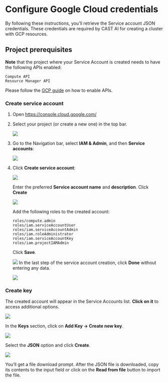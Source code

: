 # Configure Google Cloud credentials

By following these instructions, you’ll retrieve the Service account JSON credentials. These credentials are required by
CAST AI for creating a cluster with GCP resources.

## Project prerequisites

**Note** that the project where your Service Account is created needs to have the following APIs enabled:

```
Compute API
Resource Manager API
```

Please follow the [GCP guide](https://cloud.google.com/apis/docs/getting-started#enabling_apis) on how to enable APIs.

### Create service account

1. Open <https://console.cloud.google.com/>

2. Select your project (or create a new one) in the top bar.

    ![](configuring-gcp-credentials/gcp1.png)

3. Go to the Navigation bar, select **IAM & Admin**, and then **Service accounts**:

    ![](configuring-gcp-credentials/gcp2.png)

4. Click **Create service account**:

    ![](configuring-gcp-credentials/gcp3.png)

    Enter the preferred **Service account name** and **description**. Click **Create**

    ![](configuring-gcp-credentials/gcp4.png)

    Add the following roles to the created account:

    ```
    roles/compute.admin
    roles/iam.serviceAccountUser
    roles/iam.serviceAccountAdmin
    roles/iam.roleAdministrator
    roles/iam.serviceAccountKey
    roles/iam.projectIAMAdmin
    ```

    Click **Save**.

    ![](configuring-gcp-credentials/gcp5.png)
    In the last step of the service account creation, click **Done** without entering any data.

    ![](configuring-gcp-credentials/gcp6.png)

### Create key

The created account will appear in the Service Accounts list. **Click on it** to access additional options.

![](configuring-gcp-credentials/gcp7.png)

In the **Keys** section, click on **Add Key → Create new key**.

![](configuring-gcp-credentials/gcp8.png)

Select the **JSON** option and click **Create**.

![](configuring-gcp-credentials/gcp9.png)

You’ll get a file download prompt. After the JSON file is downloaded, copy its contents to the input field or click on the **Read from file** button to import the file.
